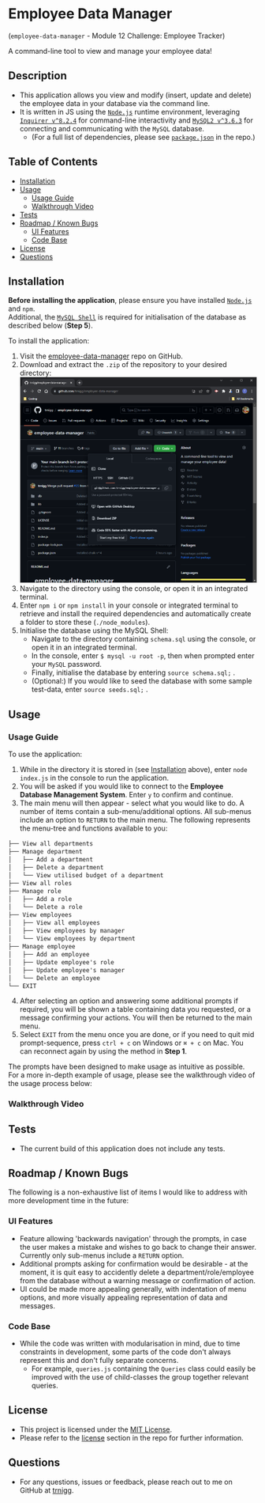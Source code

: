 # Employee Data Manager
(`employee-data-manager` - Module 12 Challenge: Employee Tracker)  

A command-line tool to view and manage your employee data!

## Description
- This application allows you view and modify (insert, update and delete) the employee data in your database via the command line.
- It is written in JS using the [`Node.js`](https://nodejs.org/en) runtime environment, leveraging [`Inquirer v^8.2.4`](https://www.npmjs.com/package/inquirer/v/8.2.4) for command-line interactivity and [`MySQL2 v^3.6.3`](https://www.npmjs.com/package/mysql2/v/3.6.3) for connecting and communicating with the `MySQL` database.
    - (For a full list of dependencies, please see [`package.json`](./package.json)  in the repo.)

## Table of Contents
- [Installation](#installation)
- [Usage](#usage)
    - [Usage Guide](#usage-guide)
    - [Walkthrough Video](#walkthrough-video)
- [Tests](#tests)
- [Roadmap / Known Bugs](#roadmap--known-bugs)
    - [UI Features](#ui-features)
    - [Code Base](#code-base)
- [License](#license)
- [Questions](#questions)

## Installation
**Before installing the application**, please ensure you have installed [`Node.js`](https://nodejs.org/en) and `npm`.  
Additional, the [`MySQL Shell`](https://dev.mysql.com/doc/mysql-shell/8.0/en/mysql-shell-install.html) is required for initialisation of the database as described below (**Step 5**). 

To install the application: 
1. Visit the [employee-data-manager](https://github.com/trnigg/employee-data-manager) repo on GitHub.
2. Download and extract the `.zip` of the repository to your desired directory:  
![Screenshot showing that clicking the CODE dropdown shows a link to download ZIP](./assets/screenshots/screenshot_download.png)
3. Navigate to the directory using the console, or open it in an integrated terminal.
4. Enter `npm i` or `npm install` in your console or integrated terminal to retrieve and install the required dependencies and automatically create a folder to store these (`./node_modules`).
5. Initialise the database using the MySQL Shell:
    - Navigate to the directory containing `schema.sql` using the console, or open it in an integrated terminal.
    - In the console, enter `$ mysql -u root -p`, then when prompted enter your `MySQL` password.
    - Finally, initialise the database by entering `source schema.sql;` .
    - (Optional:) If you would like to seed the database with some sample test-data, enter `source seeds.sql;` .

## Usage

### Usage Guide
To use the application: 
1. While in the directory it is stored in (see [Installation](#installation) above), enter `node index.js` in the console to run the application.
2. You will be asked if you would like to connect to the **Employee Database Management System**. Enter `y` to confirm and continue.
3. The main menu will then appear - select what you would like to do. A number of items contain a sub-menu/additional options. All sub-menus include an option to `RETURN` to the main menu. The following represents the menu-tree and functions available to you:

```
├── View all departments
├── Manage department
│   ├── Add a department
│   ├── Delete a department
│   └── View utilised budget of a department
├── View all roles
├── Manage role
│   ├── Add a role
│   └── Delete a role
├── View employees
│   ├── View all employees
│   ├── View employees by manager
│   └── View employees by department
├── Manage employee
│   ├── Add an employee
│   ├── Update employee's role
│   ├── Update employee's manager
│   └── Delete an employee
└── EXIT
```

4. After selecting an option and answering some additional prompts if required, you will be shown a table containing data you requested, or a message confirming your actions. You will then be returned to the main menu.
5. Select `EXIT` from the menu once you are done, or if you need to quit mid prompt-sequence, press `ctrl + c` on Windows or `⌘ + c` on Mac. You can reconnect again by using the method in **Step 1**.

The prompts have been designed to make usage as intuitive as possible. For a more in-depth example of usage, please see the walkthrough video of the usage process below:

### Walkthrough Video


## Tests
- The current build of this application does not include any tests.

## Roadmap / Known Bugs
The following is a non-exhaustive list of items I would like to address with more development time in the future:
### UI Features
- Feature allowing 'backwards navigation' through the prompts, in case the user makes a mistake and wishes to go back to change their answer. Currently only sub-menus include a `RETURN` option.
- Additional prompts asking for confirmation would be desirable - at the moment, it is quit easy to accidently delete a department/role/employee from the database without a warning message or confirmation of action.
- UI could be made more appealing generally, with indentation of menu options, and more visually appealing representation of data and messages.


### Code Base
- While the code was written with modularisation in mind, due to time constraints in development, some parts of the code don't always represent this and don't fully separate concerns.
    - For example, `queries.js` containing the `Queries` class could easily be improved with the use of child-classes the group together relevant queries.


## License
- This project is licensed under the [MIT License](https://choosealicense.com/licenses/mit).
- Please refer to the [license](./LICENSE) section in the repo for further information.

## Questions
- For any questions, issues or feedback, please reach out to me on GitHub at [trnigg](https://github.com/trnigg/).